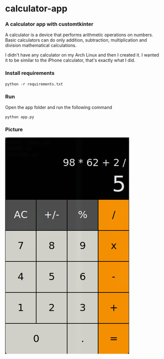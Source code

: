 # calculator-app

### A calculator app with customtkinter

A calculator is a device that performs arithmetic operations on numbers. Basic calculators can do only addition, subtraction, multiplication and division mathematical calculations.

I didn't have any calculator on my Arch Linux and then I created it. I wanted it to be similar to the iPhone calculator, that's exactly what I did.


### Install requirements 

 
```
python -r requirements.txt

```


### Run 

Open the app folder and run the following command

```
python app.py

```

### Picture
![app](./picture/calculating.png)


